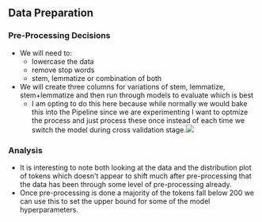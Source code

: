 ## Data Preparation
### Pre-Processing Decisions
- We will need to:
  - lowercase the data
  - remove stop words
  - stem, lemmatize or combination of both
- We will create three columns for variations of stem, lemmatize, stem+lemmatize and then run through models to evaluate which is best
  - I am opting to do this here because while normally we would bake this into the Pipeline since we are experimenting I want to optmize the process and just process these once instead of each time we switch the model during cross validation stage.<a href="./analysis_results/capstone.pre_process.token_count_distribution.png" target="_blank"><img src="./analysis_results/capstone.pre_process.token_count_distribution.png"/></a>

### Analysis
- It is interesting to note both looking at the data and the distribution plot of tokens which doesn't appear to shift much after pre-processing that the data has been through some level of pre-processing already.
- Once pre-processing is done a majority of the tokens fall below 200 we can use this to set the upper bound for some of the model hyperparameters.

